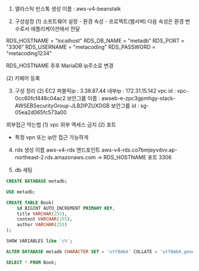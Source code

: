 1. 엘라스틱 빈스톡 생성
이름 : aws-v4-beanstalk

2. 구성설정
(1) 소프트웨어 설정 - 환경 속성 - 프로젝트(웹서버)
다음 속성은 환경 변수로서 애플리케이션에서 전달

RDS_HOSTNAME = "localhost"
RDS_DB_NAME = "metadb"
RDS_PORT = "3306"
RDS_USERNAME = "metacoding"
RDS_PASSWORD = "metacoding1234"

RDS_HOSTNAME 추후 MariaDB ip주소로 변경

(2) 키페어 등록

3. 구성 정리
(2) EC2
퍼블릭ip : 3.38.87.44
내부ip : 172.31.15.142
vpc id : vpc-0cc60fcf448c04ac2
보안그룹 이름 : awseb-e-zpc3gpmhgy-stack-AWSEBSecurityGroup-JLB2IPZUXDGB
보안그룹 id : sg-05ea2d065fc573a00

외부접근 막는법
(1) vpc 외부 엑세스 금지
(2) 포트
- 특정 vpn 또는 ip만 접근 가능하게

4. rds 생성
이름 aws-v4-rds
엔드포인트 aws-v4-rds.co7bmjeyvdvv.ap-northeast-2.rds.amazonaws.com -> RDS_HOSTNAME
포트 3306

5. db 세팅
```SQL
CREATE DATABASE metadb;

USE metadb;

CREATE TABLE Book(
    id BIGINT AUTO_INCREMENT PRIMARY KEY,
    title VARCHAR(255),
    content VARCHAR(255),
    author VARCHAR(255)
);

SHOW VARIABLES like 'c%';

ALTER DATABASE metadb CHARACTER SET = 'utf8mb4' COLLATE = 'utf8mb4_general_ci';

SELECT * FROM Book;
```
